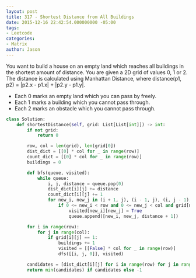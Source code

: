 ```yaml
---
layout: post
title: 317 - Shortest Distance from All Buildings
date: 2015-12-16 22:42:54.000000000 -05:00
tags:
- Leetcode
categories:
- Matrix
author: Jason
---
```

You want to build a house on an empty land which reaches all buildings in the shortest amount of distance. You are given a 2D grid of values 0, 1 or 2. The distance is calculated using Manhattan Distance, where distance(p1, p2) = |p2.x - p1.x| + |p2.y - p1.y|.

* Each 0 marks an empty land which you can pass by freely.
* Each 1 marks a building which you cannot pass through.
* Each 2 marks an obstacle which you cannot pass through.

``` python
class Solution:
    def shortestDistance(self, grid: List[List[int]]) -> int:
        if not grid:
            return 0

        row, col = len(grid), len(grid[0])
        dist_dict = [[0] * col for _ in range(row)]
        count_dict = [[0] * col for _ in range(row)]
        buildings = 0

        def bfs(queue, visited):
            while queue:
                i, j, distance = queue.pop(0)
                dist_dict[i][j] += distance
                count_dict[i][j] += 1
                for new_i, new_j in (i + 1, j), (i - 1, j), (i, j - 1), (i, j + 1):
                    if 0 <= new_i < row and 0 <= new_j < col and grid[new_i][new_j] == 0 and not visited[new_i][new_j]:
                        visited[new_i][new_j] = True
                        queue.append([new_i, new_j, distance + 1])

        for i in range(row):
            for j in range(col):
                if grid[i][j] == 1:
                    buildings += 1
                    visited = [[False] * col for _ in range(row)]
                    dfs([[i, j, 0]], visited)

        candidates = [dist_dict[i][j] for i in range(row) for j in range(col) if grid[i][j] == 0 and count_dict[i][j] == buildings]
        return min(candidates) if candidates else -1
```
